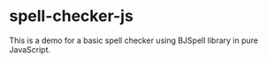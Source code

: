 # spell-checker-js
This is a demo for a basic spell checker using BJSpell library in pure JavaScript.
